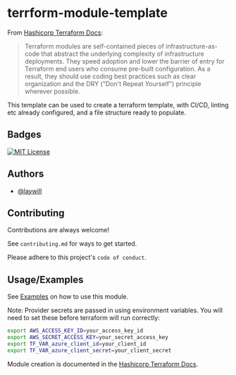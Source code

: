 # terrform-module-template

From [Hashicorp Terraform Docs](https://developer.hashicorp.com/terraform/tutorials/modules/pattern-module-creation):

> Terraform modules are self-contained pieces of infrastructure-as-code that abstract the underlying complexity of infrastructure deployments. They speed adoption and lower the barrier of entry for Terraform end users who consume pre-built configuration. As a result, they should use coding best practices such as clear organization and the DRY ("Don't Repeat Yourself") principle wherever possible.

This template can be used to create a terraform template, with CI/CD, linting etc already configured, and a file structure ready to populate.

## Badges

[![MIT License](https://img.shields.io/github/license/laywill/terraform-module-template)](https://choosealicense.com/licenses/apache-2.0/)

## Authors

- [@laywill](https://www.github.com/laywill)

## Contributing

Contributions are always welcome!

See `contributing.md` for ways to get started.

Please adhere to this project's `code of conduct`.

## Usage/Examples

See [Examples](./examples/) on how to use this module.

Note: Provider secrets are passed in using environment variables. You will need to set these before terraform will run correctly:

```bash
export AWS_ACCESS_KEY_ID=your_access_key_id
export AWS_SECRET_ACCESS_KEY=your_secret_access_key
export TF_VAR_azure_client_id=your_client_id
export TF_VAR_azure_client_secret=your_client_secret
```

Module creation is documented in the [Hashicorp Terraform Docs](https://developer.hashicorp.com/terraform/tutorials/modules/pattern-module-creation).
